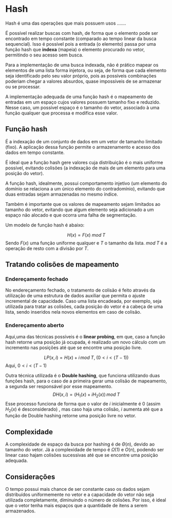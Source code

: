 # Hash

Hash é uma das operações que mais possuem usos .......

É possível realizar buscas com hash, de forma que o elemento pode ser encontrado em tempo constante (comparado ao tempo linear da busca sequencial). Isso é possível pois a entrada (o elemento) passa por uma função hash que **indexa** (mapeia) o elemento procurado no vetor, permitindo o seu acesso sem busca.

Para a implementação de uma busca indexada, não é prático mapear os elementos de uma lista forma injetora, ou seja, de forma que cada elemento seja identificado pelo seu valor próprio, pois as possíveis combinações poderiam chegar a valores absurdos, quase impossíveis de se armazenar ou se processar.

A implementação adequada de uma função hash é o mapeamento de entradas em um espaço cujos valores possuem tamanho fixo e reduzido. Nesse caso, um possível espaço é o tamanho do vetor, associado à uma função qualquer que processa e modifica esse valor.

## Função hash

É a indexação de um conjunto de dados em um vetor de tamanho limitado (fixo). A aplicação dessa função permite o armazenamento e acesso dos dados em tempo constante.

É ideal que a função hash gere valores cuja distribuição é o mais uniforme possível, evitando colisões (a indexação de mais de um elemento para uma posição do vetor).

A função hash, idealmente, possui comportamento injetivo (um elemento do domínio se relaciona a um único elemento do contradomínio), evitando que duas entradas sejam armazenadas no mesmo índice.

Também é importante que os valores de mapeamento sejam limitados ao tamanho do vetor, evitando que algum elemento seja adicionado a um espaço não alocado e que ocorra uma falha de segmentação.

Um modelo de função hash é abaixo:

$$H(x) = F(x)\: mod\; T$$
Sendo $F(x)$ uma função uniforme qualquer e $T$ o tamanho da lista. $mod\;T$ é a operação de resto com a divisão por $T$.
## Tratando colisões de mapeamento

### Endereçamento fechado

No endereçamento fechado, o tratamento de colisão é feito através da utilização de uma estrutura de dados auxiliar que permita o ajuste incremental de capacidade. Caso uma lista encadeada, por exemplo, seja utilizada para tratar as colisões, cada posição do vetor é a cabeça de uma lista, sendo inseridos nela novos elementos em caso de colisão. 

### Endereçamento aberto

Aqui,uma das técnicas possíveis é o **linear probing**, em que, caso a função hash retorne uma posição já ocupada, é realizado um novo cálculo com um incremento nas posições até que se encontre uma posição livre.

$$ LP(x,i) = H(x) + i \, mod \;T , \; (0<i<(T-1))$$
Aqui,  $0<i<(T-1)$

Outra técnica utilizada é o **Double hashing**, que funciona utilizando duas funções hash, para o caso de a primeira gerar uma colisão de mapeamento, a segunda ser responsável por esse mapeamento.
$$DH(x,i) = (H_1(x) + iH_2(x)) \,mod \;T $$
 Esse processo funciona de forma que o valor de $i$ inicialmente é $0$ (assim $H_2(x)$ é desconsiderado) , mas caso haja uma colisão, $i$ aumenta até que a função de Double hashing retorne uma posição livre no vetor.

## Complexidade

A complexidade de espaço da busca por hashing é de $\Theta (n)$, devido ao tamanho do vetor. Já a complexidade de tempo é $\Omega(1)$ e $O(n)$, podendo ser linear caso hajam colisões sucessivas até que se encontre uma posição adequada.

## Considerações

O tempo possui mais chance de ser constante caso os dados sejam distribuídos uniformemente no vetor e a capacidade do vetor não seja utilizada completamente, diminuindo o número de colisões. Por isso, é ideal que o vetor tenha mais espaços que a quantidade de itens a serem armazenados.
